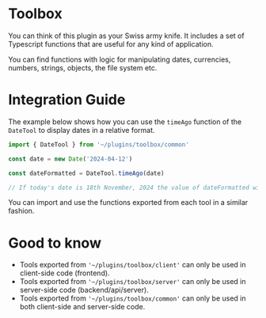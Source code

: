 # Toolbox

You can think of this plugin as your Swiss army knife. It includes a set of Typescript functions that are useful for any kind of application.

You can find functions with logic for manipulating dates, currencies, numbers, strings, objects, the file system etc.

# Integration Guide

The example below shows how you can use the `timeAgo` function of the `DateTool` to display dates in a relative format.

```typescript
import { DateTool } from '~/plugins/toolbox/common'

const date = new Date('2024-04-12')

const dateFormatted = DateTool.timeAgo(date)

// If today's date is 18th November, 2024 the value of dateFormatted will be: "7 months ago".
```

You can import and use the functions exported from each tool in a similar fashion.

# Good to know

- Tools exported from `'~/plugins/toolbox/client'` can only be used in client-side code (frontend).
- Tools exported from `'~/plugins/toolbox/server'` can only be used in server-side code (backend/api/server).
- Tools exported from `'~/plugins/toolbox/common'` can only be used in both client-side and server-side code.

